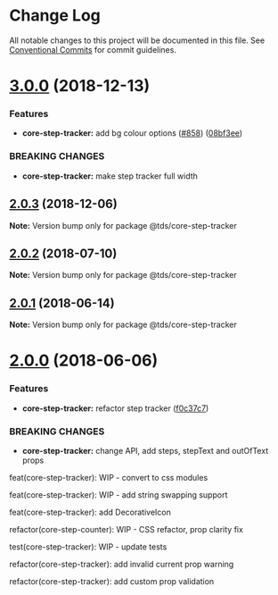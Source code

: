 # Change Log

All notable changes to this project will be documented in this file.
See [Conventional Commits](https://conventionalcommits.org) for commit guidelines.

<a name="3.0.0"></a>
# [3.0.0](https://github.com/telusdigital/tds/compare/@tds/core-step-tracker@2.0.3...@tds/core-step-tracker@3.0.0) (2018-12-13)


### Features

* **core-step-tracker:** add bg colour options ([#858](https://github.com/telusdigital/tds/issues/858)) ([08bf3ee](https://github.com/telusdigital/tds/commit/08bf3ee))


### BREAKING CHANGES

* **core-step-tracker:** make step tracker full width




<a name="2.0.3"></a>
## [2.0.3](https://github.com/telusdigital/tds/compare/@tds/core-step-tracker@2.0.2...@tds/core-step-tracker@2.0.3) (2018-12-06)




**Note:** Version bump only for package @tds/core-step-tracker

<a name="2.0.2"></a>
## [2.0.2](https://github.com/telusdigital/tds/compare/@tds/core-step-tracker@2.0.1...@tds/core-step-tracker@2.0.2) (2018-07-10)




**Note:** Version bump only for package @tds/core-step-tracker

<a name="2.0.1"></a>
## [2.0.1](https://github.com/telusdigital/tds/compare/@tds/core-step-tracker@2.0.0...@tds/core-step-tracker@2.0.1) (2018-06-14)




**Note:** Version bump only for package @tds/core-step-tracker

<a name="2.0.0"></a>
# [2.0.0](https://github.com/telusdigital/tds/compare/@tds/core-step-tracker@1.0.0...@tds/core-step-tracker@2.0.0) (2018-06-06)


### Features

* **core-step-tracker:** refactor step tracker ([f0c37c7](https://github.com/telusdigital/tds/commit/f0c37c7))


### BREAKING CHANGES

* **core-step-tracker:** change API, add steps, stepText and outOfText props

feat(core-step-tracker): WIP - convert to css modules

feat(core-step-tracker): WIP - add string swapping support

feat(core-step-tracker): add DecorativeIcon

refactor(core-step-counter): WIP - CSS refactor, prop clarity fix

test(core-step-tracker): WIP - update tests

refactor(core-step-tracker): add invalid current prop warning

refactor(core-step-tracker): add custom prop validation
